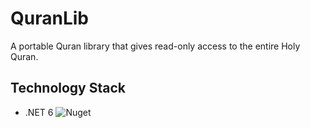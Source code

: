 # QuranLib

A portable Quran library that gives read-only access to the entire Holy Quran.

## Technology Stack

* .NET 6 ![Nuget](https://img.shields.io/nuget/v/Pienteger.QuranLib?style=flat-square)

